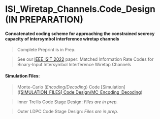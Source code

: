# ISI_Wiretap_Channels.Code_Design (IN PREPARATION)

#### Concatenated coding scheme for approaching the constrained secrecy capacity of intersymbol interference wiretap channels
> Complete Preprint is in Prep.

> See our [IEEE ISIT 2022](https://ieeexplore.ieee.org/abstract/document/9834578#citations) paper: Matched Information Rate Codes for Binary-Input Intersymbol Interference Wiretap Channels


#### Simulation Files:
> Monte-Carlo (*Encoding/Decoding*) Code [Simulation]([[SIMULATION_FILES] Code Design/MC_Encoding_Decoding](https://github.com/arianouri/ISI_Wiretap_Channels.Code_Design/tree/main/%5BSIMULATION_FILES%5D%20Code%20Design/MC_Encoding_Decoding))

> Inner Trellis Code Stage Design: *Files are in prep.*

> Outer LDPC Code Stage Design: *Files are in prep.*
